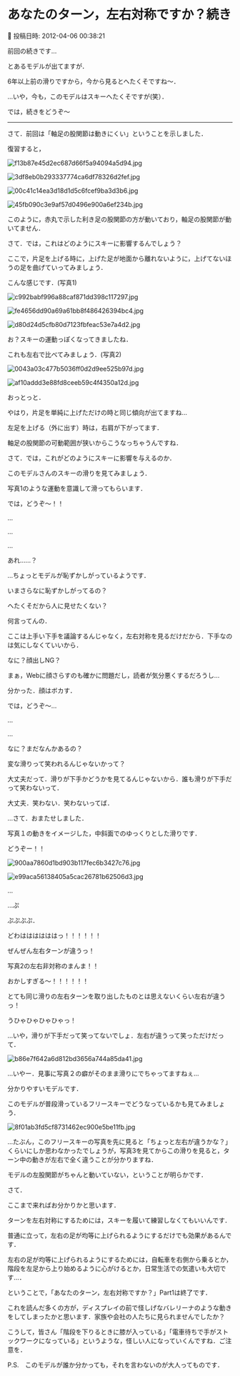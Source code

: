 # あなたのターン，左右対称ですか？続き

📅 投稿日時: 2012-04-06 00:38:21

前回の続きです…





とあるモデルが出てますが．


6年以上前の滑りですから，今から見るとへたくそですね～．


…いや，今も，このモデルはスキーへたくそですが(笑）．





では，続きをどうぞ～


----





さて．前回は「軸足の股関節は動きにくい」ということを示しました．


復習すると，




![f13b87e45d2ec687d66f5a94094a5d94.jpg](images/f13b87e45d2ec687d66f5a94094a5d94.jpg)



![3df8eb0b293337774ca6df78326d2fef.jpg](images/3df8eb0b293337774ca6df78326d2fef.jpg)






![00c41c14ea3d18d1d5c6fcef9ba3d3b6.jpg](images/00c41c14ea3d18d1d5c6fcef9ba3d3b6.jpg)



![45fb090c3e9af57d0496e900a6ef234b.jpg](images/45fb090c3e9af57d0496e900a6ef234b.jpg)




このように，赤丸で示した利き足の股関節の方が動いており，軸足の股関節が動いてません．





さて．では，これはどのようにスキーに影響するんでしょう？





ここで，片足を上げる時に，上げた足が地面から離れないように，上げてないほうの足を曲げていってみましょう．


こんな感じです．(写真1)




![c992babf996a88caf871dd398c117297.jpg](images/c992babf996a88caf871dd398c117297.jpg)






![fe4656dd90a69a61bb8f486426394bc4.jpg](images/fe4656dd90a69a61bb8f486426394bc4.jpg)






![d80d24d5cfb80d7123fbfeac53e7a4d2.jpg](images/d80d24d5cfb80d7123fbfeac53e7a4d2.jpg)







お？スキーの運動っぽくなってきましたね．





これも左右で比べてみましょう．(写真2)




![0043a03c477b5036ff0d2d9ee525b97d.jpg](images/0043a03c477b5036ff0d2d9ee525b97d.jpg)



![af10addd3e88fd8ceeb59c4f4350a12d.jpg](images/af10addd3e88fd8ceeb59c4f4350a12d.jpg)




おっとっと．


やはり，片足を単純に上げただけの時と同じ傾向が出てますね…


左足を上げる（外に出す）時は，右肩が下がってます．


軸足の股関節の可動範囲が狭いからこうなっちゃうんですね．





さて．では，これがどのようにスキーに影響を与えるのか．


このモデルさんのスキーの滑りを見てみましょう．


写真1のような運動を意識して滑ってもらいます．


では，どうぞ～！！





…





…


…


あれ……？


…ちょっとモデルが恥ずかしがっているようです．





いまさらなに恥ずかしがってるの？


へたくそだから人に見せたくない？


何言ってんの．


ここは上手い下手を議論するんじゃなく，左右対称を見るだけだから．下手なのは気にしなくていいから．





なに？顔出しNG？


まぁ，Webに顔さらすのも確かに問題だし，読者が気分悪くするだろうし…


分かった．顔はボカす．





では，どうぞ～…





…


…


なに？まだなんかあるの？


変な滑りって笑われるんじゃないかって？


大丈夫だって．滑りが下手かどうかを見てるんじゃないから．誰も滑りが下手だって笑わないって．


大丈夫．笑わない．笑わないってば．





…さて．おまたせしました．


写真１の動きをイメージした，中斜面でのゆっくりとした滑りです．


どうぞー！！







![900aa7860d1bd903b117fec6b3427c76.jpg](images/900aa7860d1bd903b117fec6b3427c76.jpg)

 

![e99aca56138405a5cac26781b62506d3.jpg](images/e99aca56138405a5cac26781b62506d3.jpg)







…


…ぷ


ぷぷぷぷ．


どわははははははっ！！！！！！





ぜんぜん左右ターンが違うっ！


写真2の左右非対称のまんま！！


おかしすぎる～！！！！！！


とても同じ滑りの左右ターンを取り出したものとは思えないくらい左右が違うっ！


うひゃひゃひゃひゃっ！


…いや，滑りが下手だって笑ってないでしょ．左右が違うって笑っただけだって．




![b86e7f642a6d812bd3656a744a85da41.jpg](images/b86e7f642a6d812bd3656a744a85da41.jpg)

 





…いやー．見事に写真２の癖がそのまま滑りにでちゃってますねぇ…


分かりやすいモデルです．





このモデルが普段滑っているフリースキーでどうなっているかも見てみましょう．




![8f01ab3fd5cf8731462ec900e5be11fb.jpg](images/8f01ab3fd5cf8731462ec900e5be11fb.jpg)




…たぶん，このフリースキーの写真を先に見ると「ちょっと左右が違うかな？」くらいにしか思わなかったでしょうが，写真3を見てからこの滑りを見ると，ターン中の動きが左右で全く違うことが分かりますね．


モデルの左股関節がちゃんと動いていない，ということが明らかです．





さて．


ここまで来ればお分かりかと思います．


ターンを左右対称にするためには，スキーを履いて練習しなくてもいいんです．


普通に立って，左右の足が均等に上げられるようにするだけでも効果があるんです．





左右の足が均等に上げられるようにするためには，自転車を右側から乗るとか，階段を左足から上り始めるように心がけるとか，日常生活での気遣いも大切です…．





ということで，「あなたのターン，左右対称ですか？」Part1は終了です．





これを読んだ多くの方が，ディスプレイの前で怪しげなバレリーナのような動きをしてしまったかと思います．家族や会社の人たちに見られませんでしたか？


こうして，皆さん「階段を下りるときに膝が入っている」「電車待ちで手がストックワークになっている」というような，怪しい人になっていくんですね．ご注意を．





P.S.　このモデルが誰か分かっても，それを言わないのが大人ってものです．
